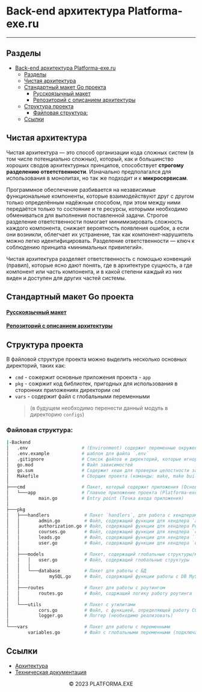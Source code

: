 # Back-end архитектура Platforma-exe.ru
<hr>

## Разделы
- [Back-end архитектура Platforma-exe.ru](#back-end-архитектура-platforma-exeru)
  - [Разделы](#разделы)
  - [Чистая архитектура](#чистая-архитектура)
  - [Стандартный макет Go проекта](#стандартный-макет-go-проекта)
      - [Русскоязычный макет](#русскоязычный-макет)
      - [Репозиторий с описанием архитектуры](#репозиторий-с-описанием-архитектуры)
  - [Структура проекта](#структура-проекта)
    - [Файловая структура:](#файловая-структура)
  - [Ссылки](#ссылки)

## Чистая архитектура

Чистая архитектура — это способ организации кода сложных систем (в том числе потенциально сложных), который, как и большинство хороших сводов архитектурных принципов, способствует **строгому разделению ответственности**. Изначально предполагался для использования в монолитах, но так же подходит и к **микросервисам**.

Программное обеспечение разбивается на независимые функциональные компоненты, которые взаимодействуют друг с другом только определённым надёжным способом, при этом между ними передаётся только то состояние и те ресурсы, которыми необходимо обмениваться для выполнения поставленной задачи. Строгое разделение ответственности помогает минимизировать сложность каждого компонента, снижает вероятность появления ошибок, а если они возникли, облегчает их устранение, так как компонент-нарушитель можно легко идентифицировать. Разделение ответственности — ключ к соблюдению принципа «минимальных привилегий».

Чистая архитектура разделяет ответственность с помощью конвенций (правил), которые ясно дают понять, где в архитектуре сущность, а где компонент или часть компонента, и в какой степени каждый из них виден и доступен для других частей системы.

## Стандартный макет Go проекта

#### [Русскоязычный макет](https://github.com/golang-standards/project-layout/blob/master/README_ru.md)

#### [Репозиторий с описанием архитектуры](https://github.com/golang-standards/project-layout)

## Структура проекта

В файловой структуре проекта можно выделить несколько основных директорий, таких как:

- `cmd` - сожержит основные приложения проекта - `app`
- `pkg` - сожржит код библиотек, пригодных для использования в сторонних приложениях директории `cmd` 
- `vars` - содержит файл с глобальными переменными 
  >(в будущем необходимо перенести данный модуль в директорию `configs`)

### Файловая структура:

```bash
|-Backend
│   .env                    # (Environment) содержит переменные окружения
│   .env.example            # шаблон для файла `.env`
│   .gitignore              # Список файлов и директорий, которые игнорирует GIT
│   go.mod                  # Файл зависимостей
│   go.sum                  # Содержит хеши для проверки целостности зависимостей
│   Makefile                # Сборщик проекта (команды: make, make build, make start)
│
├───cmd                     # Пакет, который содержит приложения (Основное приложение проекта + при надобности добавочные сторонние утилиты ((мониторинг, метрики и прочее))) 
│   └───app                 # Главное приложение проекта (Platforma-exe.ru back-end)
│           main.go         # Entry point (Точка входа приложения)
│
├───pkg
│   ├───handlers             # Пакет `handlers`, для работа с хендлерами (обрабатывает запросы с клиента)
│   │       admin.go         # Файл, содержащий функции для хендлера `admin` (хендлер панели администратора)
│   │       authorization.go # Файл, содержащий функции для хендлера Регистрации и Авторизации
│   │       courses.go       # Файл, содержащий функции для хендлера `courses`
│   │       leads.go         # Файл, содержащий функции для хендлера `leads`
│   │       user.go          # Файл, содержащий функции для хендлера `users` (User ЛК)
│   │
│   ├───models               # Пакет, содержащий глобальные структуры/модели
│   │   │   user.go          # Файл, содержащий глобальные структуры 
│   │   │
│   │   └───database         # Пакет для работы с БД
│   │           mySQL.go     # Файл, содержащий функции работы с DB MySQL
│   │
│   ├───routes               # Пакет для работы с роутингом 
│   │       routes.go        # Файл, содржащий логику работу роутинга 
│   │
│   └───utils                # Пакет с утилитами
│           cors.go          # Файл, с функцией, определяющей работу CORSE
│           logger.go        # Логгер (необходимо реализовать)
│
└───vars                     # Пакет для работы с переменными
        variables.go         # Файл с глобальными переменными (подключает переменные окружения)
```

## Ссылки

- [Архитектура](../README.md)
- [Техническая документация](../../README.md)

<center>&copy; 2023 PLATFORMA.EXE</center>